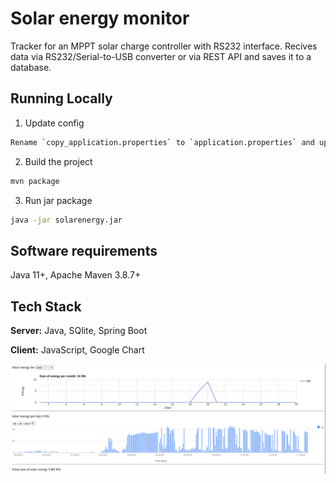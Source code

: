 # Solar energy monitor

Tracker for an MPPT solar charge controller with RS232 interface. Recives data via RS232/Serial-to-USB converter or via REST API and saves it to a database.

## Running Locally

1. Update config 
```bash
Rename `copy_application.properties` to `application.properties` and update variables
```
2. Build the project

```bash
mvn package
```

3. Run jar package

```bash
java -jar solarenergy.jar 
```

## Software requirements

Java 11+, Apache Maven 3.8.7+

## Tech Stack

**Server:** Java, SQlite, Spring Boot

**Client:** JavaScript, Google Chart

![example](https://github.com/lubomyrV/solar_energy/blob/master/solar_example.png)